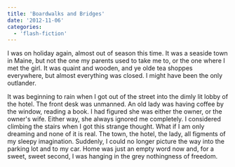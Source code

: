 ```yaml
---
title: 'Boardwalks and Bridges'
date: '2012-11-06'
categories:
  - 'flash-fiction'
---
```


I was on holiday again, almost out of season this time. It was a seaside town in
Maine, but not the one my parents used to take me to, or the one where I met the
girl. It was quaint and wooden, and ye olde tea shoppes everywhere, but almost
everything was closed. I might have been the only outlander.

<!-- truncate -->


It was beginning to rain when I got out of the street into the dimly lit lobby
of the hotel. The front desk was unmanned. An old lady was having coffee by the
window, reading a book. I had figured she was either the owner, or the owner's
wife. Either way, she always ignored me completely. I considered climbing the
stairs when I got this strange thought. What if I am only dreaming and none of
it is real. The town, the hotel, the lady, all figments of my sleepy
imagination. Suddenly, I could no longer picture the way into the parking lot
and to my car. Home was just an empty word now and, for a sweet, sweet second, I
was hanging in the grey nothingness of freedom.
